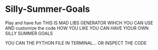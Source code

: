 # Silly-Summer-Goals
Play and have fun
THIS IS MAD LIBS GENERATOR
WIHCH YOU CAN USE AND customize the code HOW YOU LIKE
YOU CAN HAVE YIOUR OWN SILLY SUMMER GOALS

YOU CAN THE PYTHON FILE IN TERMINAL... OR INSPECT THE CODE

